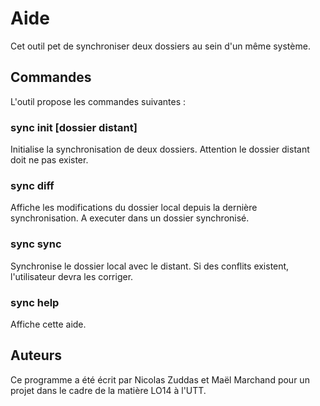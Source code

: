 # Aide

Cet outil pet de synchroniser deux dossiers au sein d'un même
système.

## Commandes

L'outil propose les commandes suivantes :

### sync init [dossier distant]

Initialise la synchronisation de deux dossiers.
Attention le dossier distant doit ne pas exister.

### sync diff

Affiche les modifications du dossier local depuis la dernière
synchronisation. A executer dans un dossier synchronisé.

### sync sync

Synchronise le dossier local avec le distant. Si des conflits
existent, l'utilisateur devra les corriger.

### sync help

Affiche cette aide.

## Auteurs

Ce programme a été écrit par Nicolas Zuddas et Maël Marchand
pour un projet dans le cadre de la matière LO14 à l'UTT.
